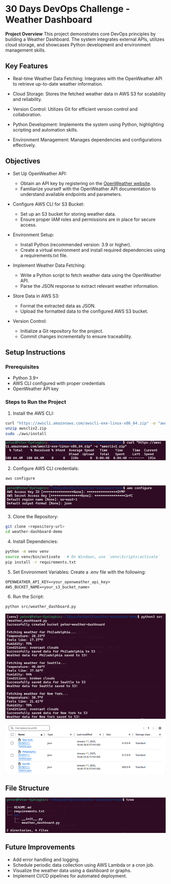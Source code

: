 # 30 Days DevOps Challenge - Weather Dashboard
**Project Overview**
This project demonstrates core DevOps principles by building a Weather Dashboard. The system integrates external APIs, utilizes cloud storage, and showcases Python development and environment management skills.


## Key Features
- Real-time Weather Data Fetching: Integrates with the OpenWeather API to retrieve up-to-date weather information.

- Cloud Storage: Stores the fetched weather data in AWS S3 for scalability and reliability.

- Version Control: Utilizes Git for efficient version control and collaboration.

- Python Development: Implements the system using Python, highlighting scripting and automation skills.

- Environment Management: Manages dependencies and configurations effectively.


## Objectives
- Set Up OpenWeather API:
    - Obtain an API key by registering on the [OpenWeather website](https://openweathermap.org/).
    - Familiarize yourself with the OpenWeather API documentation to understand available endpoints and parameters.

- Configure AWS CLI for S3 Bucket:
    - Set up an S3 bucket for storing weather data.
    - Ensure proper IAM roles and permissions are in place for secure access.

- Environment Setup:
    - Install Python (recommended version: 3.9 or higher).
    - Create a virtual environment and install required dependencies using a requirements.txt file.

- Implement Weather Data Fetching:
    - Write a Python script to fetch weather data using the OpenWeather API.
    - Parse the JSON response to extract relevant weather information.

- Store Data in AWS S3:
    - Format the extracted data as JSON.
    - Upload the formatted data to the configured AWS S3 bucket.

- Version Control:
    - Initialize a Git repository for the project.
    - Commit changes incrementally to ensure traceability.


## Setup Instructions
### Prerequisites
- Python 3.9+
- AWS CLI configured with proper credentials
- OpenWeather API key

### Steps to Run the Project
1. Install the AWS CLI:
```bash
curl "https://awscli.amazonaws.com/awscli-exe-linux-x86_64.zip" -o "awscliv2.zip"
unzip awscliv2.zip
sudo ./aws/install
```
![aws_cli_setup](images/aws_cli_setup.png)

2. Configure AWS CLI credentials:
```bash
aws configure
```
![configure_credentials](images/configure_cred.png)

3. Clone the Repository:
```bash
git clone <repository-url>
cd weather-dashboard-demo
```

4. Install Dependencies:
```bash
python -m venv venv
source venv/bin/activate   # On Windows, use `venv\Scripts\activate`
pip install -r requirements.txt
```

5. Set Environment Variables:
Create a .env file with the following:
```
OPENWEATHER_API_KEY=<your_openweather_api_key>
AWS_BUCKET_NAME=<your_s3_bucket_name>
```

6. Run the Script:
```bash
python src/weather_dashboard.py
```
![result_terminal](images/result_terminal.png)

![result_s3](images/result_s3.png)


## File Structure
![structure](images/structure.png)


## Future Improvements
- Add error handling and logging.
- Schedule periodic data collection using AWS Lambda or a cron job.
- Visualize the weather data using a dashboard or graphs.
- Implement CI/CD pipelines for automated deployment.
